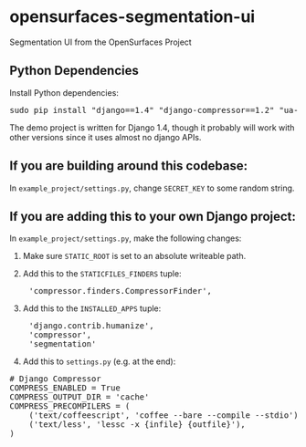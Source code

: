 opensurfaces-segmentation-ui
=========================

Segmentation UI from the OpenSurfaces Project

## Python Dependencies
Install Python dependencies:
<pre>sudo pip install "django==1.4" "django-compressor==1.2" "ua-parser==0.3.2"</pre>

The demo project is written for Django 1.4, though it probably will work with
other versions since it uses almost no django APIs.

## If you are building around this codebase:
In `example_project/settings.py`, change `SECRET_KEY` to some
random string.

## If you are adding this to your own Django project:
In `example_project/settings.py`, make the following changes:

1. Make sure `STATIC_ROOT` is set to an absolute writeable path.

2. Add this to the `STATICFILES_FINDERS` tuple:
<pre>
	'compressor.finders.CompressorFinder',
</pre>

3. Add this to the `INSTALLED_APPS` tuple:
<pre>
	'django.contrib.humanize',
	'compressor',
	'segmentation'
</pre>

4. Add this to `settings.py` (e.g. at the end):
<pre>
# Django Compressor
COMPRESS_ENABLED = True
COMPRESS_OUTPUT_DIR = 'cache'
COMPRESS_PRECOMPILERS = (
	('text/coffeescript', 'coffee --bare --compile --stdio'),
	('text/less', 'lessc -x {infile} {outfile}'),
)
</pre>

